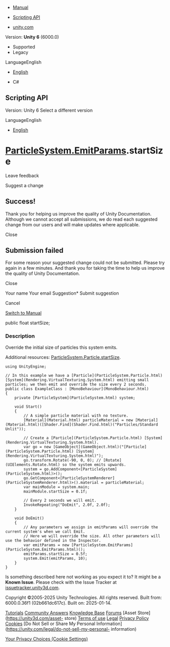 [ ]()

  * [Manual](../Manual/index.html)
  * [Scripting API](../ScriptReference/index.html)

  * [unity.com](https://unity.com/)

Version: **Unity 6** (6000.0)

  * Supported
  * Legacy

LanguageEnglish

  * [English]()

  * C#

[ ](https://docs.unity3d.com)

## Scripting API

Version: Unity 6 Select a different version

LanguageEnglish

  * [English]()

#  [ParticleSystem.EmitParams](ParticleSystem.EmitParams.html).startSize

Leave feedback

Suggest a change

## Success!

Thank you for helping us improve the quality of Unity Documentation. Although
we cannot accept all submissions, we do read each suggested change from our
users and will make updates where applicable.

Close

## Submission failed

For some reason your suggested change could not be submitted. Please <a>try
again</a> in a few minutes. And thank you for taking the time to help us
improve the quality of Unity Documentation.

Close

Your name Your email Suggestion* Submit suggestion

Cancel

[Switch to Manual](../Manual/class-ParticleSystem.html "Go to ParticleSystem
Component in the Manual")

public float startSize;

### Description

Override the initial size of particles this system emits.

Additional resources:
[ParticleSystem.Particle.startSize](ParticleSystem.Particle-startSize.html).

    
    
    using UnityEngine;  
      
    // In this example we have a [Particle](ParticleSystem.Particle.html) [System](Rendering.VirtualTexturing.System.html) emitting small particles; we then emit and override the size every 2 seconds.
    public class ExampleClass : [MonoBehaviour](MonoBehaviour.html)
    {
        private [ParticleSystem](ParticleSystem.html) system;  
      
        void Start()
        {
            // A simple particle material with no texture.
            [Material](Material.html) particleMaterial = new [Material](Material.html)([Shader.Find](Shader.Find.html)("Particles/Standard Unlit"));  
      
            // Create a [Particle](ParticleSystem.Particle.html) [System](Rendering.VirtualTexturing.System.html).
            var go = new [GameObject](GameObject.html)("[Particle](ParticleSystem.Particle.html) [System](Rendering.VirtualTexturing.System.html)");
            go.transform.Rotate(-90, 0, 0); // [Rotate](UIElements.Rotate.html) so the system emits upwards.
            system = go.AddComponent<[ParticleSystem](ParticleSystem.html)>();
            go.GetComponent<[ParticleSystemRenderer](ParticleSystemRenderer.html)>().material = particleMaterial;
            var mainModule = system.main;
            mainModule.startSize = 0.1f;  
      
            // Every 2 seconds we will emit.
            InvokeRepeating("DoEmit", 2.0f, 2.0f);
        }  
      
        void DoEmit()
        {
            // Any parameters we assign in emitParams will override the current system's when we call Emit.
            // Here we will override the size. All other parameters will use the behavior defined in the Inspector.
            var emitParams = new [ParticleSystem.EmitParams](ParticleSystem.EmitParams.html)();
            emitParams.startSize = 0.5f;
            system.Emit(emitParams, 10);
        }
    }
    

Is something described here not working as you expect it to? It might be a
**Known Issue**. Please check with the Issue Tracker at
[issuetracker.unity3d.com](https://issuetracker.unity3d.com).

Copyright ©2005-2025 Unity Technologies. All rights reserved. Built from:
6000.0.36f1 (02b661dc617c). Built on: 2025-01-14.

[Tutorials](https://unity3d.com/learn) [Community
Answers](https://answers.unity3d.com) [Knowledge
Base](https://support.unity3d.com/hc/en-us)
[Forums](https://forum.unity3d.com) [Asset Store](https://unity3d.com/asset-
store) [Terms of use](https://docs.unity3d.com/Manual/TermsOfUse.html)
[Legal](https://unity.com/legal) [Privacy
Policy](https://unity.com/legal/privacy-policy)
[Cookies](https://unity.com/legal/cookie-policy) [Do Not Sell or Share My
Personal Information](https://unity.com/legal/do-not-sell-my-personal-
information)

[Your Privacy Choices (Cookie Settings)](javascript:void\(0\);)

